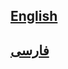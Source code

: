 ## [English](https://github.com/miladesign/Vinoos-bugs/blob/master/ReadMe-en.md)

## [فارسی](https://github.com/miladesign/Vinoos-bugs/blob/master/ReadMe-fa.md)